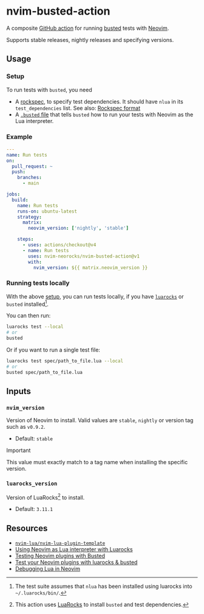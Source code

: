 # nvim-busted-action

A composite [GitHub action](https://github.com/features/actions)
for running [busted](https://lunarmodules.github.io/busted/) tests
with [Neovim](https://github.com/neovim/neovim).

Supports stable releases, nightly releases and specifying versions.

## Usage

### Setup

To run tests with `busted`, you need

- A [rockspec](./example-scm-1.rockspec), to specify test dependencies.
  It should have `nlua` in its `test_dependencies` list.
  See also: [Rockspec format](https://github.com/luarocks/luarocks/wiki/Rockspec-format)
- A [`.busted` file](./.busted) that tells `busted` how to run your tests
  with Neovim as the Lua interpreter.

### Example

```yaml
---
name: Run tests
on:
  pull_request: ~
  push:
    branches:
      - main

jobs:
  build:
    name: Run tests
    runs-on: ubuntu-latest
    strategy:
      matrix:
        neovim_version: ['nightly', 'stable']

    steps:
      - uses: actions/checkout@v4
      - name: Run tests
        uses: nvim-neorocks/nvim-busted-action@v1
        with:
          nvim_version: ${{ matrix.neovim_version }}
```

### Running tests locally

With the above [setup](#setup), you can run tests locally,
if you have [`luarocks`](https://luarocks.org/) or `busted` installed[^1].

[^1]: The test suite assumes that `nlua` has been installed
      using luarocks into `~/.luarocks/bin/`.

You can then run:

```bash
luarocks test --local
# or
busted
```

Or if you want to run a single test file:

```bash
luarocks test spec/path_to_file.lua --local
# or
busted spec/path_to_file.lua
```

## Inputs

### `nvim_version`

Version of Neovim to install. Valid values are `stable`, `nightly` or version tag such
as `v0.9.2`. 

- Default: `stable`

> [!IMPORTANT]
> 
> This value must exactly match to a tag name 
> when installing the specific version.

### `luarocks_version`

Version of LuaRocks[^2] to install.

- Default: `3.11.1`

[^2]: This action uses [LuaRocks](https://luarocks.org/)
      to install `busted` and test dependencies.

## Resources

- [`nvim-lua/nvim-lua-plugin-template`](https://github.com/nvim-lua/nvim-lua-plugin-template/)
- [Using Neovim as Lua interpreter with Luarocks](https://zignar.net/2023/01/21/using-luarocks-as-lua-interpreter-with-luarocks/)
- [Testing Neovim plugins with Busted](https://hiphish.github.io/blog/2024/01/29/testing-neovim-plugins-with-busted/)
- [Test your Neovim plugins with luarocks & busted](https://mrcjkb.dev/posts/2023-06-06-luarocks-test.html)
- [Debugging Lua in Neovim](https://zignar.net/2023/06/10/debugging-lua-in-neovim/)
